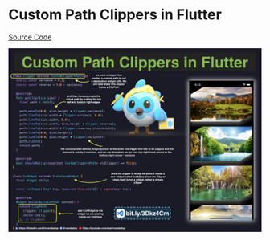 # Custom Path Clippers in Flutter

[Source Code](custom-path-clippers-in-flutter.dart)

![](custom-path-clippers-in-flutter.jpg)

